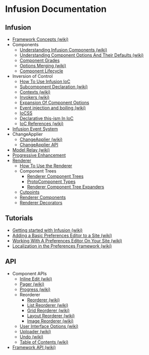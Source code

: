 Infusion Documentation
======================

Infusion
--------

* [Framework Concepts (wiki)](http://wiki.fluidproject.org/display/docs/Framework+Concepts)
* Components
  * [Understanding Infusion Components (wiki)](http://wiki.fluidproject.org/display/docs/Understanding+Infusion+Components)
  * [Understanding Component Options And Their Defaults (wiki)](http://wiki.fluidproject.org/display/docs/Understanding+Component+Options+And+Their+Defaults)
  * [Component Grades](ComponentGrades.md)
  * [Options Merging (wiki)](http://wiki.fluidproject.org/display/docs/Options+Merging)
  * [Component Lifecycle](ComponentLifecycle.md)
* Inversion of Control
  * [How To Use Infusion IoC](HowToUseInfusionIoC.md)
  * [Subcomponent Declaration (wiki)](http://wiki.fluidproject.org/display/docs/Subcomponent+Declaration)
  * [Contexts (wiki)](http://wiki.fluidproject.org/display/docs/Contexts)
  * [Invokers (wiki)](http://wiki.fluidproject.org/display/docs/Invokers)
  * [Expansion Of Component Options](ExpansionOfComponentOptions.md)
  * [Event injection and boiling (wiki)](http://wiki.fluidproject.org/display/docs/Event+injection+and+boiling)
  * [IoCSS](IoCSS.md)
  * [Declarative this-ism In IoC](DeclarativeThisismInIoC.md)
  * [IoC References (wiki)](http://wiki.fluidproject.org/display/docs/IoC+References)
* [Infusion Event System](InfusionEventSystem.md)
* ChangeApplier
  * [ChangeApplier (wiki)](http://wiki.fluidproject.org/display/docs/ChangeApplier)
  * [ChangeApplier API](ChangeApplierAPI.md)
* [Model Relay (wiki)](http://wiki.fluidproject.org/display/docs/Model+Relay)
* [Progressive Enhancement](ProgressiveEnhancement.md)
* [Renderer](Renderer.md)
  * [How To Use the Renderer](HowToUseTheRenderer.md)
  * Component Trees
    * [Renderer Component Trees](RendererComponentsTrees.md)
    * [ProtoComponent Types](ProtoComponentTypes.md)
    * [Renderer Component Tree Expanders](RendererComponentTreeExpanders.md)
  * [Cutpoints](Cutpoints.md)
  * [Renderer Components](RendererComponents.md)
  * [Renderer Decorators](RendererDecorators.md)

Tutorials
---------

* [Getting started with Infusion (wiki)](http://wiki.fluidproject.org/display/docs/Tutorial+-+Getting+started+with+Infusion)
* [Adding a Basic Preferences Editor to a Site (wiki)](http://wiki.fluidproject.org/display/docs/Tutorial+-+Adding+a+Basic+Preferences+Editor+to+a+Site)
* [Working With A Preferences Editor On Your Site (wiki)](http://wiki.fluidproject.org/display/docs/Working+With+A+Preferences+Editor+On+Your+Site)
* [Localization in the Preferences Framework (wiki)](http://wiki.fluidproject.org/display/docs/Localization+in+the+Preferences+Framework)

API
---

* Component APIs
  * [Inline Edit (wiki)](http://wiki.fluidproject.org/display/docs/Inline+Edit+API)
  * [Pager (wiki)](http://wiki.fluidproject.org/display/docs/Pager+API)
  * [Progress (wiki)](http://wiki.fluidproject.org/display/docs/Progress+API)
  * Reorderer
    * [Reorderer (wiki)](http://wiki.fluidproject.org/display/docs/Reorderer+API)
    * [List Reorderer (wiki)](http://wiki.fluidproject.org/display/docs/List+Reorderer+API)
    * [Grid Reorderer (wiki)](http://wiki.fluidproject.org/display/docs/Grid+Reorderer+API)
    * [Layout Reorderer (wiki)](http://wiki.fluidproject.org/display/docs/Layout+Reorderer+API)
    * [Image Reorderer (wiki)](http://wiki.fluidproject.org/display/docs/Image+Reorderer+API)
  * [User Interface Options (wiki)](http://wiki.fluidproject.org/display/docs/User+Interface+Options+API)
  * [Uploader (wiki)](http://wiki.fluidproject.org/display/docs/Uploader+API)
  * [Undo (wiki)](http://wiki.fluidproject.org/display/docs/Undo+API)
  * [Table of Contents (wiki)](http://wiki.fluidproject.org/display/docs/Table+of+Contents+API)
* [Framework API (wiki)](http://wiki.fluidproject.org/display/docs/Framework+API)
